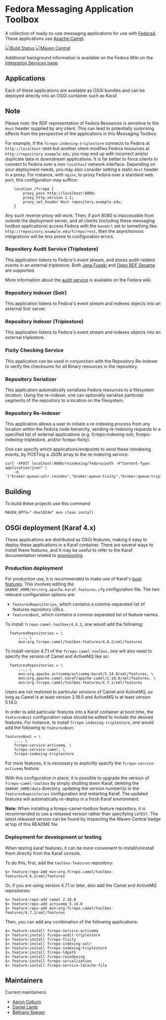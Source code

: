 # Fedora Messaging Application Toolbox

A collection of ready-to-use messaging applications for use
with [Fedora4](http://fcrepo.org). These applications use
[Apache Camel](https://camel.apache.org).

[![Build Status](https://travis-ci.org/fcrepo4-exts/fcrepo-camel-toolbox.png?branch=master)](https://travis-ci.org/fcrepo4-exts/fcrepo-camel-toolbox)
[![Maven Central](https://maven-badges.herokuapp.com/maven-central/org.fcrepo.camel/toolbox-features/badge.svg)](https://maven-badges.herokuapp.com/maven-central/org.fcrepo.camel/toolbox-features/)

Additional background information is available on the Fedora Wiki on the
[Integration Services page](https://wiki.duraspace.org/display/FEDORA4x/Integration+Services).

## Applications

Each of these applications are available as OSGi bundles and can be deployed
directly into an OSGi container such as Karaf. 

## Note

Please note: the RDF representation of Fedora Resources is sensitive to the `Host` header
supplied by any client. This can lead to potentially surprising effects from the perspective
of the applications in this Messaging Toolbox.

For example, if the `fcrepo-indexing-triplestore` connects to Fedora at `http://localhost:8080`
but another client modifies Fedora resources at `http://repository.example.edu`, you may
end up with incorrect and/or duplicate data in downstream applications. It is far better to
force clients to connect to Fedora over a non-`localhost` network interface.
Depending on your deployment needs, you may also consider setting a static `Host` header in a proxy.
For instance, with `nginx`, to proxy Fedora over a standard web port, this configuration may suffice:
```
    location /fcrepo {
        proxy_pass http://localhost:8080;
        proxy_http_version 1.1;
        proxy_set_header Host repository.example.edu;
    }
```
Any such reverse proxy will work. Then, if port 8080 is inaccessible from outside the
deployment server, and all clients (including these messaging toolbox applications) access Fedora
with the `baseUrl` set to something like: `http://repository.example.edu/fcrepo/rest`,
then the asynchonous integrations will be less prone to configuration errors.

### Repository Audit Service (Triplestore)

This application listens to Fedora's event stream, and stores
audit-related events in an external triplestore. Both
[Jena Fuseki](http://jena.apache.org/documentation/serving_data/)
and [Open RDF Sesame](http://rdf4j.org/) are supported.

More information about the
[audit service](https://wiki.duraspace.org/display/FF/Design+-+Audit+Service)
is available on the Fedora wiki.

### Repository Indexer (Solr)

This application listens to Fedora's event stream and
indexes objects into an external Solr server.

### Repository Indexer (Triplestore)

This application listens to Fedora's event stream and
indexes objects into an external triplestore.

### Fixity Checking Service

This application can be used in conjunction with the Repository
Re-Indexer to verify the checksums for all Binary resources in
the repository.

### Repository Serializer

This application automatically serializes Fedora resources to a filesystem
location. Using the re-indexer, one can optionally serialize particular
segments of the repository to a location on the filesystem.

### Repository Re-Indexer

This application allows a user to initiate a re-indexing process
from any location within the Fedora node hierarchy, sending
re-indexing requests to a specified list of external applications
(e.g. fcrepo-indexing-solr, fcrepo-indexing-triplestore, and/or
fcrepo-fixity).

One can specify which applications/endpoints to send these 
reindexing events, by POSTing a JSON array to the re-indexing
service:

    curl -XPOST localhost:9080/reindexing/fedora/path -H"Content-Type: application/json" \
        -d '["broker:queue:solr.reindex","broker:queue:fixity","broker:queue:triplestore.reindex"]'

## Building

To build these projects use this command

    MAVEN_OPTS="-Xmx1024m" mvn clean install

## OSGi deployment (Karaf 4.x)

These applications are distributed as OSGi features, making it easy to deploy these
applications in a Karaf container. There are several ways to install these features, and
it may be useful to refer to the Karaf documentation related to
[provisioning](https://karaf.apache.org/manual/latest/#_provisioning).

### Production deployment

For production use, it is recommended to make use of Karaf's [boot features](https://karaf.apache.org/manual/latest/#_boot_features).
This involves editing the `$KARAF_HOME/etc/org.apache.karaf.features.cfg` configuration file. The two relevant
configuration options are:

  * `featuresRepositories`, which contains a comma-separated list of features repository URLs.
  * `featuresBoot`, which contains a comma-separated list of feature names.

To install `fcrepo-camel-toolbox/4.6.2`, one would add the following:

      featuresRepositories = \
          ..., \
          mvn:org.fcrepo.camel/toolbox-features/4.6.2/xml/features

To install version 4.7.1 of the `fcrepo-camel-toolbox`, one will also need to specify the version of Camel and ActiveMQ like so:

      featuresRepositories = \
          ..., \
          mvn:org.apache.activemq/activemq-karaf/5.14.0/xml/features, \
          mvn:org.apache.camel.karaf/apache-camel/2.18.0/xml/features, \
          mvn:org.fcrepo.camel/toolbox-features/4.7.1/xml/features

Users are not resticted to particular versions of Camel and ActiveMQ, so long as Camel is
at least version 2.18.0 and ActiveMQ is at least version 5.14.0.

In order to add particular features into a Karaf container at boot time, the `featuresBoot`
configuration value should be edited to include the desired features. For instance, to install
`fcrepo-indexing-triplestore`, one would add the following to `featuresBoot`:

    featuresBoot = \
        ..., \
        fcrepo-service-activemq, \
        fcrepo-service-camel, \
        fcrepo-indexing-triplestore

For most features, it is necessary to explicitly specify the `fcrepo-service-activemq` feature.

With this configuration in place, it is possible to upgrade the version of `fcrepo-camel-toolbox` by
simply shutting down Karaf, deleting the `$KARAF_HOME/data` directory, updating the version number(s)
in the `featuresRepositories` configuration and restarting Karaf. The updated features
will automatically re-deploy in a fresh Karaf environment.

**Note**: When installing a fcrepo-camel-toolbox feature repository, it is recommended to use a released version
rather than specifying `LATEST`. The latest released version can be found by inspecting the Maven Central badge at
top of this README file.

### Deployment for development or testing

When testing karaf features, it can be more convenient to install/uninstall them directly from the Karaf console.

To do this, first, add the `toolbox-features` repository:

    $> feature:repo-add mvn:org.fcrepo.camel/toolbox-features/4.6.2/xml/features

Or, if you are using version 4.7.1 or later, also add the Camel and ActiveMQ repositories:

    $> feature:repo-add camel 2.18.0
    $> feature:repo-add activemq 5.14.0
    $> feature:repo-add mvn:org.fcrepo.camel/toolbox-features/4.7.1/xml/features

Then, you can add any combination of the following applications:

    $> feature:install fcrepo-service-activemq
    $> feature:install fcrepo-audit-triplestore
    $> feature:install fcrepo-fixity
    $> feature:install fcrepo-indexing-solr
    $> feature:install fcrepo-indexing-triplestore
    $> feature:install fcrepo-ldpath
    $> feature:install fcrepo-reindexing
    $> feature:install fcrepo-serialization
    $> feature:install fcrepo-service-ldcache-file

## Maintainers

Current maintainers:

* [Aaron Coburn](https://github.com/acoburn)
* [Daniel Lamb](https://github.com/dannylamb)
* [Bethany Seeger](https://github.com/bseeger)
